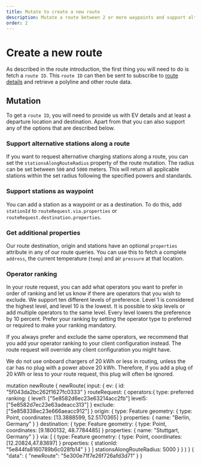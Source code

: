 ```yaml
---
title: Mutate to create a new route
description: Mutate a route between 2 or more waypoints and support alternative stations along a route
order: 2
---
```


# Create a new route

As described in the route introduction, the first thing you will need to do is fetch a `route ID`. This `route ID` can then be sent to subscribe to [route details](/API-Reference/Routes/query-route-details) and retrieve a polyline and other route data.

<api-reference-actions example-url="https://examples.chargetrip.com/?id=route" url="https://playground.chargetrip.com/?page=newRoute"></api-reference-actions>

## Mutation

To get a `route ID`, you will need to provide us with EV details and at least a departure location and destination. Apart from that you can also support any of the options that are described below.

### Support alternative stations along a route

If you want to request alternative charging stations along a route, you can set the `stationsAlongRouteRadius` property of the route mutation. The radius can be set between `500` and `5000` meters. This will return all applicable stations within the set radius following the specified powers and standards.

### Support stations as waypoint

You can add a station as a waypoint or as a destination. To do this, add `stationId` to `routeRequest.via.properties` or `routeRequest.destination.properties`.

### Get additional properties

Our route destination, origin and stations have an optional `properties` attribute in any of our route queries. You can use this to fetch a complete `address`, the current temperature (`temp`) and air `pressure` at that location.

### Operator ranking

In your route request, you can add what operators you want to prefer in order of ranking and let us know if there are operators that you wish to exclude.
We support ten different levels of preference. Level 1 is considered the highest level, and level 10 is the lowest. It is possible to skip levels or add multiple operators to the same level. Every level lowers the preference by 10 percent. Prefer your ranking by setting the operator type to preferred or required to make your ranking mandatory.

If you always prefer and exclude the same operators, we recommend that you add your operator ranking to your client configuration instead. The route request will override any client configuration you might have.

<note display="block">
We do not use onboard chargers of 20 kWh or less in routing, unless the car has no plug with a power above 20 kWh. Therefore, if you add a plug of 20 kWh or less to your route request, this plug will often be ignored.
</note>

<schema name="newRoute" type="Mutation"></schema>

<response error="newRoute"></response>

<playground>
<code-block lang="graphql" type="mutation">					
mutation newRoute {
  newRoute(
    input: {
      ev: { 
        id: "5f043da2bc262f1627fc0333"
      }
      routeRequest: {
        operators:{ 
          type: preferred 
          ranking: { 
            level1: ["5e8582d6ec23e63214acc2fb"]
            level5: ["5e8582d7ec23e63adeacc313"]
          }
          exclude: ["5e858338ec23e666aeacc912"]
        }
        origin: {
          type: Feature
          geometry: { type: Point, coordinates: [13.3888599, 52.5170365] }
          properties: { name: "Berlin, Germany" }
        }
        destination: {
          type: Feature
          geometry: { type: Point, coordinates: [9.1800132, 48.7784485] }
          properties: { name: "Stuttgart, Germany" }
        }
        via: [
          {
            type: Feature
            geometry: { type: Point, coordinates: [12.20824,47.83697] }
            properties: { stationId: "5e844fa8160789b6c028fb14" }
          }
        ]
        stationsAlongRouteRadius: 5000
     }
    }
  )
}
</code-block>
<code-block lang="json" type="response">
{
  "data": {
    "newRoute": "5e300e71f7e26f726afd3d71"
  }
}
</code-block>
</playground>

